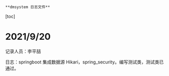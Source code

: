 																						**dmsystem 日志文件**

[toc]

# 2021/9/20

记录人员：李平喆

日志：springboot 集成数据源 Hikari，spring_security。编写测试类，测试类已通过。

